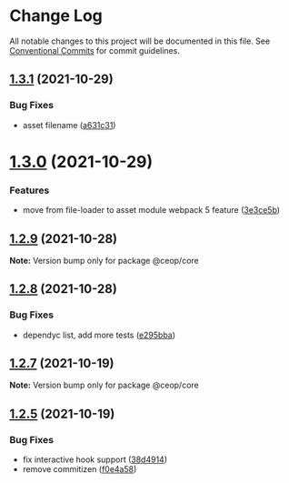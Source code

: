 # Change Log

All notable changes to this project will be documented in this file.
See [Conventional Commits](https://conventionalcommits.org) for commit guidelines.

## [1.3.1](https://github.com/ceopaludetto/ceop/compare/@ceop/core@1.3.0...@ceop/core@1.3.1) (2021-10-29)


### Bug Fixes

* asset filename ([a631c31](https://github.com/ceopaludetto/ceop/commit/a631c317100600e124b26f5fbf22bee41d4c1f66))





# [1.3.0](https://github.com/ceopaludetto/ceop/compare/@ceop/core@1.2.9...@ceop/core@1.3.0) (2021-10-29)


### Features

* move from file-loader to asset module webpack 5 feature ([3e3ce5b](https://github.com/ceopaludetto/ceop/commit/3e3ce5b00cec8211acb0bfebb66353d8551d2548))





## [1.2.9](https://github.com/ceopaludetto/ceop/compare/@ceop/core@1.2.8...@ceop/core@1.2.9) (2021-10-28)

**Note:** Version bump only for package @ceop/core





## [1.2.8](https://github.com/ceopaludetto/ceop/compare/@ceop/core@1.2.7...@ceop/core@1.2.8) (2021-10-28)


### Bug Fixes

* dependyc list, add more tests ([e295bba](https://github.com/ceopaludetto/ceop/commit/e295bba525232f8dbe59da55865c44c84852214c))





## [1.2.7](https://github.com/ceopaludetto/ceop/compare/@ceop/core@1.2.6...@ceop/core@1.2.7) (2021-10-19)

**Note:** Version bump only for package @ceop/core





## [1.2.5](https://github.com/ceopaludetto/ceop/compare/@ceop/core@1.2.1...@ceop/core@1.2.5) (2021-10-19)


### Bug Fixes

* fix interactive hook support ([38d4914](https://github.com/ceopaludetto/ceop/commit/38d49147bb1ce63f817a838ed86b11a0440f0f01))
* remove commitizen ([f0e4a58](https://github.com/ceopaludetto/ceop/commit/f0e4a58a8d41fab9fdccab54974c6d9f6eab3f73))
